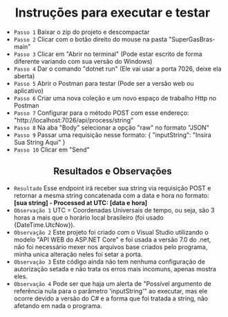 <h1 align="center"> Instruções para executar e testar </h1>

- `Passo 1` Baixar o zip do projeto e descompactar
- `Passo 2` Clicar com o botão direito do mouse na pasta "SuperGasBras-main"
- `Passo 3` Clicar em "Abrir no terminal" (Pode estar escrito de forma diferente variando com sua versão do Windows)
- `Passo 4` Dar o comando "dotnet run" (Ele vai usar a porta 7026, deixe ela aberta)
- `Passo 5` Abrir o Postman para testar (Pode ser a versão web ou aplicativo)
- `Passo 6` Criar uma nova coleção e um novo espaço de trabalho Http no Postman
- `Passo 7` Configurar para o método POST com esse endereço: "http://localhost:7026/api/process/string"
- `Passo 8` Na aba "Body" selecionar a opção "raw" no formato "JSON"
- `Passo 9` Passar uma requisição nesse formato: 
{
"inputString": "Insira Sua String Aqui"
}
- `Passo 10` Clicar em "Send"


<h2 align="center"> Resultados e Observações </h2>

- `Resultado` Esse endpoint irá receber sua string via requisição POST e retornar a mesma string concatenada com a data e hora no formato: **[sua string] - Processed at UTC: [data e hora]** 
- `Observação 1` UTC = Coordenadas Universais de tempo, ou seja, são 3 horas a mais que o horário local brasileiro (foi usado {DateTime.UtcNow}).
- `Observação 2` Este projeto foi criado com o Visual Studio utilizando o modelo "API WEB do ASP.NET Core" e foi usada a versão 7.0 do .net, não foi necessário mexer nos arquivos base criados pelo programa, minha unica alteração neles foi setar a porta.
- `Observação 3` Este código ainda não tem nenhuma configuração de autorização setada e não trata os erros mais incomuns, apenas mostra eles.
- `Observação 4` Pode ser que haja um alerta de "Possível argumento de referência nula para o parâmetro 'inputString'" ao executar, mas ele ocorre devido a versão do C# e a forma que foi tratada a string, não afetando em nada o programa.
